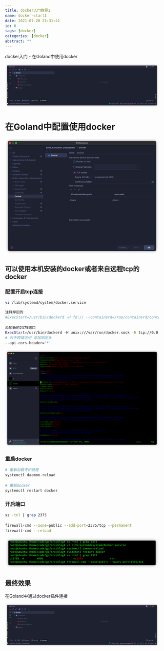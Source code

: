 ```yaml
---
title: docker入门教程1
name: docker-start1
date: 2021-07-20 21:31:42
id: 0
tags: [docker]
categories: [docker]
abstract: ""
---
```


docker入门 - 在Goland中使用docker

![](/images/docker-start1-4.png)

<!--more-->

# 在Goland中配置使用docker

![](/images/docker-start1-1.png)

## 可以使用本机安装的docker或者来自远程tcp的docker

### **配置开启tcp连接**

```bash
vi /lib/systemd/system/docker.service
```

```bash
注释掉旧的
#ExecStart=/usr/bin/dockerd -H fd:// --containerd=/run/containerd/containerd.sock

添加新的2375端口
ExecStart=/usr/bin/dockerd -H unix:///var/run/docker.sock -H tcp://0.0.0.0:2375
# 对于跨域访问 添加响应头
--api-cors-header='*'
```

![](/images/docker-start1-2.png)

### 重启docker

```bash
# 重新加载守护进程
systemctl daemon-reload

# 重启docker
systemctl restart docker
```



### 开启端口

```bash
ss -tnl | grep 2375

firewall-cmd --zone=public --add-port=2375/tcp --permanent
firewall-cmd --reload
```

![](/images/docker-start1-3.png)

## 最终效果

在Goland中通过docker插件连接

![](/images/docker-start1-4.png)
